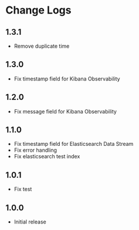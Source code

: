 # Change Logs

## 1.3.1

- Remove duplicate time

## 1.3.0

- Fix timestamp field for Kibana Observability

## 1.2.0

- Fix message field for Kibana Observability

## 1.1.0

- Fix timestamp field for Elasticsearch Data Stream
- Fix error handling
- Fix elasticsearch test index

## 1.0.1

- Fix test

## 1.0.0

- Initial release
